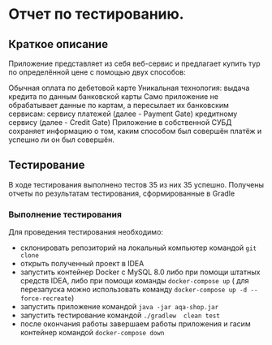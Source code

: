 
# Отчет по тестированию. 
## Краткое описание
Приложение представляет из себя веб-сервис и предлагает купить тур по определённой цене с помощью двух способов:

Обычная оплата по дебетовой карте
Уникальная технология: выдача кредита по данным банковской карты
Само приложение не обрабатывает данные по картам, а пересылает их банковским сервисам:
сервису платежей (далее - Payment Gate)
кредитному сервису (далее - Credit Gate)
Приложение в собственной СУБД сохраняет информацию о том, каким способом был совершён платёж и успешно ли он был совершён.

## Тестирование

В ходе тестирования выполнено тестов  35 из них 35 успешно. Получены отчеты по результатам тестирования, сформированные в Gradle

### Выполнение тестирования

Для проведения тестирования необходимо:
- склонировать репозиторий на локальный компьютер командой ```git clone``` 
- открыть полученный проект в IDEA
- запустить контейнер Docker c MySQL 8.0 либо при помощи штатных средств IDEA, либо при помощи команды ```docker-compose up``` ( для перезапуска можно использовать команду ```docker-compose up -d --force-recreate```)
- запустить приложение командой ```java -jar aqa-shop.jar```
- запустить тестирование командой ```./gradlew  clean test```
- после окончания работы завершаем работы приложения и гасим контейнер командой ```docker-compose down```
